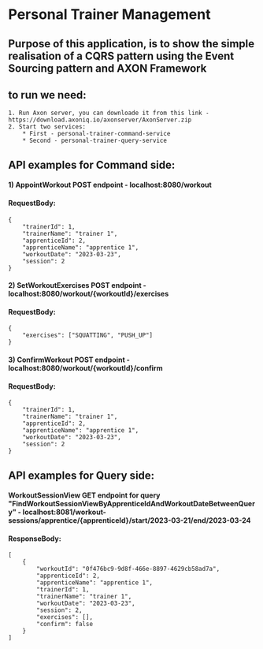 # Personal Trainer Management

## Purpose of this application, is to show the simple realisation of a CQRS pattern using the Event Sourcing pattern and AXON Framework

## to run we need:

    1. Run Axon server, you can downloade it from this link - https://download.axoniq.io/axonserver/AxonServer.zip
    2. Start two services:
        * First - personal-trainer-command-service
        * Second - personal-trainer-query-service

## API examples for Command side:

#### 1) AppointWorkout POST endpoint - localhost:8080/workout

#### RequestBody:
    {
        "trainerId": 1,
        "trainerName": "trainer 1",
        "apprenticeId": 2,
        "apprenticeName": "apprentice 1",
        "workoutDate": "2023-03-23",
        "session": 2
    }

#### 2) SetWorkoutExercises POST endpoint - localhost:8080/workout/{workoutId}/exercises

#### RequestBody:
    {
        "exercises": ["SQUATTING", "PUSH_UP"]
    }

#### 3) ConfirmWorkout POST endpoint - localhost:8080/workout/{workoutId}/confirm

#### RequestBody:
    {
        "trainerId": 1,
        "trainerName": "trainer 1",
        "apprenticeId": 2,
        "apprenticeName": "apprentice 1",
        "workoutDate": "2023-03-23",
        "session": 2
    }

## API examples for Query side:

#### WorkoutSessionView GET endpoint for query "FindWorkoutSessionViewByApprenticeIdAndWorkoutDateBetweenQuery" - localhost:8081/workout-sessions/apprentice/{apprenticeId}/start/2023-03-21/end/2023-03-24

#### ResponseBody:
    [
        {
            "workoutId": "0f476bc9-9d8f-466e-8897-4629cb58ad7a",
            "apprenticeId": 2,
            "apprenticeName": "apprentice 1",
            "trainerId": 1,
            "trainerName": "trainer 1",
            "workoutDate": "2023-03-23",
            "session": 2,
            "exercises": [],
            "confirm": false
        }
    ]